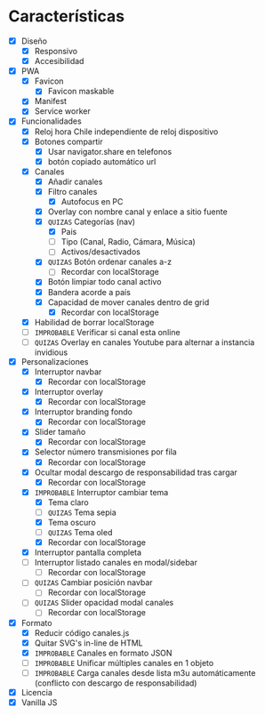# Características

- [X] Diseño
  - [X] Responsivo
  - [X] Accesibilidad
- [X] PWA
  - [X] Favicon
    - [X] Favicon maskable
  - [X] Manifest
  - [X] Service worker
- [X] Funcionalidades
  - [X] Reloj hora Chile independiente de reloj dispositivo
  - [X] Botones compartir
    - [X] Usar navigator.share en telefonos
    - [X] botón copiado automático url
  - [X] Canales
    - [X] Añadir canales
    - [X] Filtro canales
      - [X] Autofocus en PC 
    - [X] Overlay con nombre canal y enlace a sitio fuente
    - [X] `QUIZAS` Categorías (nav)
      - [X] Pais
      - [ ] Tipo (Canal, Radio, Cámara, Música)
      - [ ] Activos/desactivados
    - [X] `QUIZAS` Botón ordenar canales a-z
      - [ ] Recordar con localStorage
    - [X] Botón limpiar todo canal activo
    - [X] Bandera acorde a país
    - [X] Capacidad de mover canales dentro de grid
      - [X] Recordar con localStorage
  - [X] Habilidad de borrar localStorage
  - [ ] `IMPROBABLE` Verificar si canal esta online
  - [ ] `QUIZAS` Overlay en canales Youtube para alternar a instancia invidious
- [X] Personalizaciones
  - [X] Interruptor navbar
    - [X] Recordar con localStorage
  - [X] Interruptor overlay
    - [X] Recordar con localStorage 
  - [X] Interruptor branding fondo
    - [X] Recordar con localStorage
  - [X] Slider tamaño
    - [X] Recordar con localStorage
  - [X] Selector número transmisiones por fila
    - [X] Recordar con localStorage
  - [X] Ocultar modal descargo de responsabilidad tras cargar
    - [X] Recordar con localStorage
  - [X] `IMPROBABLE` Interruptor cambiar tema
    - [X] Tema claro
    - [ ] `QUIZAS` Tema sepia
    - [X] Tema oscuro
    - [ ] `QUIZAS` Tema oled
    - [X] Recordar con localStorage
  - [X] Interruptor pantalla completa
  - [ ] Interruptor listado canales en modal/sidebar
    - [ ] Recordar con localStorage
  - [ ] `QUIZAS` Cambiar posición navbar
    - [ ] Recordar con localStorage
  - [ ] `QUIZAS` Slider opacidad modal canales
    - [ ] Recordar con localStorage
- [X] Formato
  - [X] Reducir código canales.js
  - [X] Quitar SVG's in-line de HTML
  - [X] `IMPROBABLE` Canales en formato JSON
  - [ ] `IMPROBABLE` Unificar múltiples canales en 1 objeto
  - [ ] `IMPROBABLE` Carga canales desde lista m3u automáticamente (conflicto con descargo de responsabilidad)
- [X] Licencia
- [X] Vanilla JS